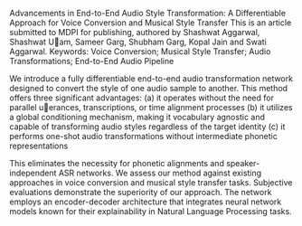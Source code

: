 Advancements in End-to-End Audio Style Transformation: A Differentiable Approach for Voice Conversion and Musical Style Transfer
This is an article submitted to MDPI for publishing, authored by Shashwat Aggarwal, Shashwat U􀄴am, Sameer Garg, Shubham Garg, Kopal Jain and Swati Aggarwal.
Keywords: Voice Conversion; Musical Style Transfer; Audio Transformations; End-to-End Audio Pipeline

We introduce a fully differentiable end-to-end audio transformation network designed to convert the style of one audio sample to another. 
This method offers three significant advantages: 
(a) it operates without the need for parallel u􀄴erances, transcriptions, or time alignment processes
(b) it utilizes a global conditioning mechanism, making it vocabulary agnostic and capable of transforming audio styles regardless of the target identity
(c) it performs one-shot audio transformations without intermediate phonetic representations

This eliminates the necessity for phonetic alignments and speaker-independent ASR networks. 
We assess our method against existing approaches in voice conversion and musical style transfer tasks. Subjective evaluations demonstrate the superiority of our approach. 
The network employs an encoder-decoder architecture that integrates neural network models known for their explainability in Natural Language Processing tasks.
